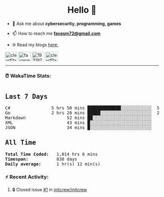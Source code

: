 <h1 align="center">Hello 👋 </h1>

- 💬 Ask me about **cybersecurity, programming, games**

- 📫 How to reach me **favasm72@gmail.com**

- 🌐 Read my blogs <a href="https://favas.dev" target="_blank"> here.</a> 

<p align="left">
<a href="https://twitter.com/clevrf0x" target="blank"><img align="center" src="https://raw.githubusercontent.com/rahuldkjain/github-profile-readme-generator/master/src/images/icons/Social/twitter.svg" alt="clevrf0x" height="30" width="40" /></a>
<a href="https://linkedin.com/in/favasm72" target="blank"><img align="center" src="https://raw.githubusercontent.com/rahuldkjain/github-profile-readme-generator/master/src/images/icons/Social/linked-in-alt.svg" alt="favasm72" height="30" width="40" /></a>
<a href="https://stackoverflow.com/users/19319778" target="blank"><img align="center" src="https://raw.githubusercontent.com/rahuldkjain/github-profile-readme-generator/master/src/images/icons/Social/stack-overflow.svg" alt="19319778" height="30" width="40" /></a>
<a href="https://instagram.com/clevrf0x" target="blank"><img align="center" src="https://raw.githubusercontent.com/rahuldkjain/github-profile-readme-generator/master/src/images/icons/Social/instagram.svg" alt="clevrf0x" height="30" width="40" /></a>
</p>

<hr>

### ⏰ WakaTime Stats:
<!--WakaTime-Start-->
<pre><h2>Last 7 Days</h2>C#                5 hrs 50 mins █████████████░░░░░░░░░░░░  53.62 %</br>Go                2 hrs 20 mins █████░░░░░░░░░░░░░░░░░░░░  21.58 %</br>Markdown                52 mins ██░░░░░░░░░░░░░░░░░░░░░░░   8.04 %</br>XML                     43 mins █░░░░░░░░░░░░░░░░░░░░░░░░   6.68 %</br>JSON                    34 mins █░░░░░░░░░░░░░░░░░░░░░░░░   5.28 %</br><h2>All Time</h2><strong>Total Time Coded:   </strong>1,014 hrs 6 mins</br><strong>Timespan:           </strong>838 days</br><strong>Daily average:      </strong>1 hr(s) 12 min(s)</pre>
<!--WakaTime-End-->

<!--START_SECTION:waka-->
<!--END_SECTION:waka-->


### :zap: Recent Activity:

<!--START_SECTION:activity-->
1. 🔒 Closed issue [#1](https://github.com/initcrew/initcrew/issues/1) in [initcrew/initcrew](https://github.com/initcrew/initcrew)
<!--END_SECTION:activity-->


